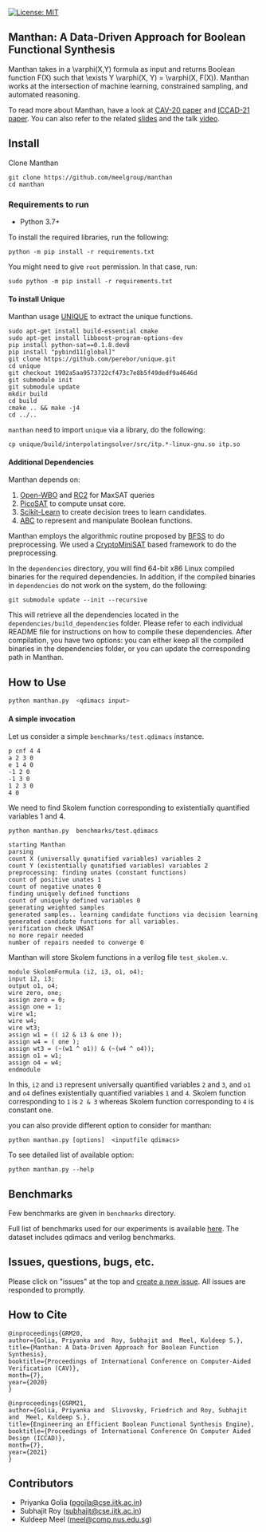 [![License: MIT](https://img.shields.io/badge/License-MIT-yellow.svg)](https://opensource.org/licenses/MIT)


## Manthan: A Data-Driven Approach for Boolean Functional Synthesis
Manthan takes in a \varphi(X,Y) formula as input and returns Boolean function F(X) such that \exists Y \varphi(X, Y) = \varphi(X, F(X)). Manthan works at the intersection of machine learning, constrained sampling, and automated reasoning. 

To read more about Manthan, have a look at [CAV-20 paper](https://priyanka-golia.github.io/publication/cav20-manthan/cav20-manthan.pdf) and [ICCAD-21 paper](https://arxiv.org/pdf/2108.05717.pdf). You can also refer to the related [slides](https://www.comp.nus.edu.sg/~meel/Slides/manthan.pdf) and the talk [video](https://www.youtube.com/watch?v=dXWWiKfY6cI&t=2s).

## Install

Clone Manthan

```
git clone https://github.com/meelgroup/manthan
cd manthan
```

### Requirements to run

* Python 3.7+

To install the required libraries, run the following:

```
python -m pip install -r requirements.txt
```
You might need to give `root` permission. In that case, run:

```
sudo python -m pip install -r requirements.txt
```




#### To install Unique

Manthan usage [UNIQUE](https://github.com/perebor/unique) to extract the unique functions. 

```
sudo apt-get install build-essential cmake
sudo apt-get install libboost-program-options-dev
pip install python-sat==0.1.8.dev8
pip install "pybind11[global]"
git clone https://github.com/perebor/unique.git
cd unique
git checkout 1902a5aa9573722cf473c7e8b5f49dedf9a4646d
git submodule init
git submodule update
mkdir build
cd build
cmake .. && make -j4
cd ../..

```

`manthan` need to import `unique` via  a library, do the following:

```
cp unique/build/interpolatingsolver/src/itp.*-linux-gnu.so itp.so
```




#### Additional Dependencies

Manthan depends on: 
1. [Open-WBO](https://github.com/sbjoshi/Open-WBO-Inc) and [RC2](https://pysathq.github.io/docs/html/api/examples/rc2.html)  for MaxSAT queries
2. [PicoSAT](http://fmv.jku.at/picosat/) to compute unsat core. 
3. [Scikit-Learn](https://scikit-learn.org/stable/modules/tree.html) to create decision trees to learn candidates.  
4. [ABC](https://github.com/berkeley-abc/abc) to represent and manipulate Boolean functions.

Manthan employs the algorithmic routine proposed by [BFSS](https://github.com/Sumith1896/bfss) to do preprocessing. We used a [CryptoMiniSAT](https://github.com/msoos/cryptominisat) based framework to do the preprocessing.  

In the `dependencies` directory, you will find 64-bit x86 Linux compiled binaries for the required dependencies.
In addition, if the compiled binaries in `dependencies` do not work on the system, do the following:

```
git submodule update --init --recursive

```
This will retrieve all the dependencies located in the `dependencies/build_dependencies` folder. Please refer to each individual README file for instructions on how to compile these dependencies. After compilation, you have two options: you can either keep all the compiled binaries in the dependencies folder, or you can update the corresponding path in Manthan.


## How to Use

```bash
python manthan.py  <qdimacs input> 
```

#### A simple invocation 

Let us consider a simple `benchmarks/test.qdimacs` instance.


```
p cnf 4 4
a 2 3 0
e 1 4 0
-1 2 0
-1 3 0
1 2 3 0
4 0
```

We need to find Skolem function corresponding to existentially quantified variables 1 and 4.

```
python manthan.py  benchmarks/test.qdimacs

```

```
starting Manthan
parsing
count X (universally qunatified variables) variables 2
count Y (existentially qunatified variables) variables 2
preprocessing: finding unates (constant functions)
count of positive unates 1
count of negative unates 0
finding uniquely defined functions
count of uniquely defined variables 0
generating weighted samples
generated samples.. learning candidate functions via decision learning
generated candidate functions for all variables.
verification check UNSAT
no more repair needed
number of repairs needed to converge 0
```

Manthan will store Skolem functions in a verilog file `test_skolem.v`. 

```
module SkolemFormula (i2, i3, o1, o4);
input i2, i3;
output o1, o4;
wire zero, one;
assign zero = 0;
assign one = 1;
wire w1;
wire w4;
wire wt3;
assign w1 = (( i2 & i3 & one ));
assign w4 = ( one );
assign wt3 = (~(w1 ^ o1)) & (~(w4 ^ o4));
assign o1 = w1;
assign o4 = w4;
endmodule
```
In this, `i2` and `i3` represent universally quantified variables `2` and `3`, and `o1` and `o4` defines existentially quantified variables `1` and `4`. Skolem function corresponding to `1` is `2 & 3` whereas Skolem function corresponding to `4` is constant one.

you can also provide different option to consider for manthan:

```
python manthan.py [options]  <inputfile qdimacs> 
```
To see detailed list of available option:

```
python manthan.py --help
```


## Benchmarks
Few benchmarks are given in `benchmarks` directory. 

Full list of benchmarks used for our experiments is available [here](https://zenodo.org/record/3892859#.XuTB2XUzZhE). The dataset includes qdimacs and verilog benchmarks. 

## Issues, questions, bugs, etc.
Please click on "issues" at the top and [create a new issue](https://github.com/meelgroup/manthan/issues). All issues are responded to promptly.

## How to Cite
```
@inproceedings{GRM20,
author={Golia, Priyanka and  Roy, Subhajit and  Meel, Kuldeep S.},
title={Manthan: A Data-Driven Approach for Boolean Function Synthesis},
booktitle={Proceedings of International Conference on Computer-Aided Verification (CAV)},
month={7},
year={2020}
}

@inproceedings{GSRM21,
author={Golia, Priyanka and  Slivovsky, Friedrich and Roy, Subhajit and  Meel, Kuldeep S.},
title={Engineering an Efficient Boolean Functional Synthesis Engine},
booktitle={Proceedings of International Conference On Computer Aided Design (ICCAD)},
month={7},
year={2021}
}

```

## Contributors
* Priyanka Golia (pgoila@cse.iitk.ac.in)
* Subhajit Roy (subhajit@cse.iitk.ac.in)
* Kuldeep Meel (meel@comp.nus.edu.sg)


